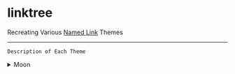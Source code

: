 # linktree
Recreating Various [Named Link](https://linktr.ee/ "Linktree") Themes
- - - -
```
Description of Each Theme
```
<details>
  <summary>Moon</summary>
  <p>White background, Blue Boxes</p>
</details>
